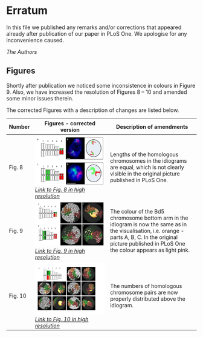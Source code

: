 # Erratum

In this file we published any remarks and/or corrections that appeared already after publication of our paper in PLoS One. We apologise for any inconvenience caused.

*The Authors*

## Figures
Shortly after publication we noticed some inconsistence in colours in Figure 9. Also, we have increased the resolution of Figures 8 – 10 and amended some minor issues therein. 

The corrected Figures with a description of changes are listed below.




| Number | Figures - corrected version | Description of amendments |
|----|-----------|-------------|
| Fig. 8   | ![Fig8_modified](https://github.com/Kornelch/ChroTeMoVi/blob/master/Erratum/Fig8-small.png)  *[Link to Fig. 8 in high resolution](https://github.com/Kornelch/ChroTeMoVi/blob/master/Erratum/FullRes/Fig8.tif "Fig.8 high resolution")*     |     Lengths of the homologous chromosomes in the idiograms are equal, which is not clearly visible in the original picture published in PLoS One.      |
|  Fig. 9  | ![Fig. 9 modified](https://github.com/Kornelch/ChroTeMoVi/blob/master/Erratum/Fig9_small.png)   *[Link to Fig. 9 in high resolution](https://github.com/Kornelch/ChroTeMoVi/blob/master/Erratum/FullRes/Fig9.tif "Fig.9 high resolution")*       |   The colour of the Bd5 chromosome bottom arm in the idiogram is now the same as in the visualisation, i.e. orange - parts A, B, C. In the original picture published in PLoS One the colour appears as light pink.            |
|  Fig. 10  |    ![Fig. 10 modified](https://github.com/Kornelch/ChroTeMoVi/blob/master/Erratum/Fig10_small.png)  *[Link to Fig. 10 in high resolution](https://github.com/Kornelch/ChroTeMoVi/blob/master/Erratum/FullRes/Fig10.tif "Fig.10 high resolution")*     |   The numbers of homologous chromosome pairs are now properly distributed above the idiogram.          |





